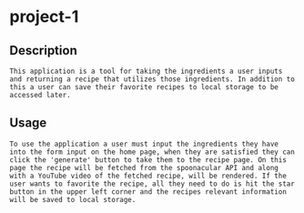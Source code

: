 # project-1

## Description
    This application is a tool for taking the ingredients a user inputs and returning a recipe that utilizes those ingredients. In addition to this a user can save their favorite recipes to local storage to be accessed later.

## Usage
    To use the application a user must input the ingredients they have into the form input on the home page, when they are satisfied they can click the 'generate' button to take them to the recipe page. On this page the recipe will be fetched from the spoonacular API and along with a YouTube video of the fetched recipe, will be rendered. If the user wants to favorite the recipe, all they need to do is hit the star button in the upper left corner and the recipes relevant information will be saved to local storage.